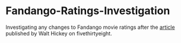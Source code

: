 # Fandango-Ratings-Investigation
Investigating any changes to Fandango movie ratings after the [article](https://fivethirtyeight.com/features/fandango-movies-ratings) published by Walt Hickey on fivethirtyeight.

